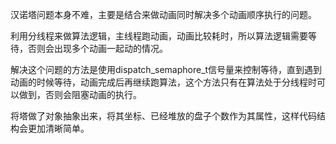 汉诺塔问题本身不难，主要是结合来做动画同时解决多个动画顺序执行的问题。

利用分线程来做算法逻辑，主线程跑动画，动画比较耗时，所以算法逻辑需要等待，否则会出现多个动画一起动的情况。

解决这个问题的方法是使用dispatch_semaphore_t信号量来控制等待，直到遇到动画的时候等待，动画完成后再继续跑算法，这个方法只有在算法处于分线程时可以做到，否则会阻塞动画的执行。

将塔做了对象抽象出来，将其坐标、已经堆放的盘子个数作为其属性，这样代码结构会更加清晰简单。
